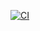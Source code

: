 [![CI](https://github.com/Lipex-Studios/main-site/actions/workflows/blank.yml/badge.svg)](https://github.com/Lipex-Studios/main-site/actions/workflows/blank.yml)
